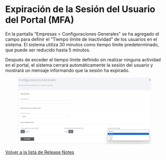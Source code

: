 # Expiración de la Sesión del Usuario del Portal (MFA)

En la pantalla "Empresas > Configuraciones Generales" se ha agregado el campo para definir el "Tiempo límite de inactividad" de los usuarios en el sistema. El sistema utiliza 30 minutos como tiempo límite predeterminado, que puede ser reducido hasta 5 minutos.&#x20;

Después de exceder el tiempo límite definido sin realizar ninguna actividad en el portal, el sistema cerrará automáticamente la sesión del usuario y mostrará un mensaje informando que la sesión ha expirado.

<figure><img src="../../.gitbook/assets/image (179).png" alt=""><figcaption></figcaption></figure>

[Volver a la lista de Release Notes](./)&#x20;
